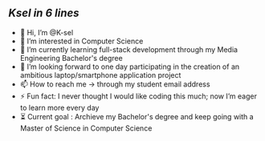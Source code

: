 ***Ksel in 6 lines***
---
- 👋 Hi, I’m @K-sel  
- 👀 I’m interested in Computer Science  
- 🌱 I’m currently learning full-stack development through my Media Engineering Bachelor's degree  
- 💞️ I’m looking forward to one day participating in the creation of an ambitious laptop/smartphone application project  
- 📫 How to reach me -> through my student email address  
- ⚡ Fun fact: I never thought I would like coding this much; now I’m eager to learn more every day
- ⏳ Current goal : Archieve my Bachelor's degree and keep going with a Master of Science in Computer Science


